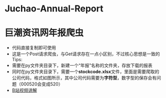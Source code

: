 # Juchao-Annual-Report
# 巨潮资讯网年报爬虫

- 代码直接复制即可使用
- 这是一个Post请求爬虫，与Get请求存在一点小区别，不过核心思想是一致的
Tips:
- 需要在py文件夹目录下，新建一个“年报”名称的文件夹，存放下载的报表
- 同时在py文件夹目录下，需要一个**stockcode.xlsx**文件，里面是需要爬取的公司代码，格式如图所示，其中公司代码需要为**字符型**，数字型的保存会有问题（000520会变成520）
- [B站视频讲解](https://www.bilibili.com/video/BV1vM41147Ca/?spm_id_from=333.999.0.0&vd_source=04b6593fe1ae320f4f7af891f81b1035)
